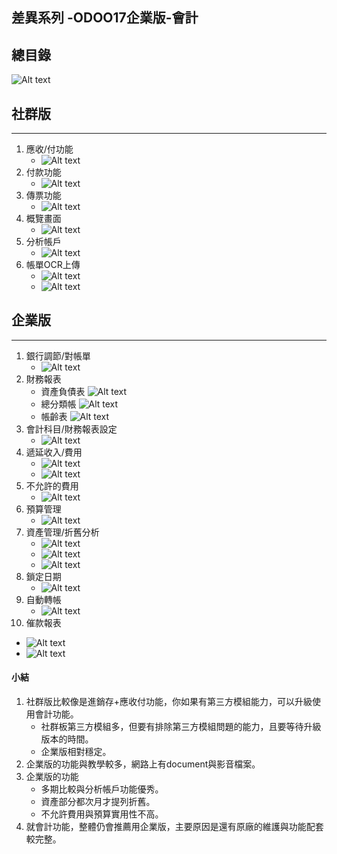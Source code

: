 ## 差異系列 -ODOO17企業版-會計

## 總目錄
![Alt text](https://github.com/ksharry/2024-ODOO17-Enterprise-Plan/blob/main/pic/F17127.png?raw=true)

## 社群版
------
1. 應收/付功能
   + ![Alt text](https://github.com/ksharry/2024-ODOO17-Enterprise-Plan/blob/main/pic/F17122.png?raw=true)
2. 付款功能
   + ![Alt text](https://github.com/ksharry/2024-ODOO17-Enterprise-Plan/blob/main/pic/F17123.png?raw=true)
3. 傳票功能
   + ![Alt text](https://github.com/ksharry/2024-ODOO17-Enterprise-Plan/blob/main/pic/F17124.png?raw=true)
4. 概覽畫面
   + ![Alt text](https://github.com/ksharry/2024-ODOO17-Enterprise-Plan/blob/main/pic/F17125.png?raw=true)
5. 分析帳戶
   + ![Alt text](https://github.com/ksharry/2024-ODOO17-Enterprise-Plan/blob/main/pic/F17111.png?raw=true)
6. 帳單OCR上傳
   + ![Alt text](https://github.com/ksharry/2024-ODOO17-Enterprise-Plan/blob/main/pic/F17106.png?raw=true)
   + ![Alt text](https://github.com/ksharry/2024-ODOO17-Enterprise-Plan/blob/main/pic/F17107.png?raw=true)

## 企業版
------
1. 銀行調節/對帳單
   + ![Alt text](https://github.com/ksharry/2024-ODOO17-Enterprise-Plan/blob/main/pic/F17102.png?raw=true)
2. 財務報表
   + 資產負債表
     ![Alt text](https://github.com/ksharry/2024-ODOO17-Enterprise-Plan/blob/main/pic/F17103.png?raw=true)
   + 總分類帳
     ![Alt text](https://github.com/ksharry/2024-ODOO17-Enterprise-Plan/blob/main/pic/F17104.png?raw=true)
   + 帳齡表
     ![Alt text](https://github.com/ksharry/2024-ODOO17-Enterprise-Plan/blob/main/pic/F17105.png?raw=true)
3. 會計科目/財務報表設定
   + ![Alt text](https://github.com/ksharry/2024-ODOO17-Enterprise-Plan/blob/main/pic/F17121.png?raw=true)
4. 遞延收入/費用
   + ![Alt text](https://github.com/ksharry/2024-ODOO17-Enterprise-Plan/blob/main/pic/F17108.png?raw=true)
   + ![Alt text](https://github.com/ksharry/2024-ODOO17-Enterprise-Plan/blob/main/pic/F17110.png?raw=true)
5. 不允許的費用
   + ![Alt text](https://github.com/ksharry/2024-ODOO17-Enterprise-Plan/blob/main/pic/F17109.png?raw=true)
6. 預算管理
   + ![Alt text](https://github.com/ksharry/2024-ODOO17-Enterprise-Plan/blob/main/pic/F17112.png?raw=true)
7. 資產管理/折舊分析
   + ![Alt text](https://github.com/ksharry/2024-ODOO17-Enterprise-Plan/blob/main/pic/F17113.png?raw=true)
   + ![Alt text](https://github.com/ksharry/2024-ODOO17-Enterprise-Plan/blob/main/pic/F17114.png?raw=true)
   + ![Alt text](https://github.com/ksharry/2024-ODOO17-Enterprise-Plan/blob/main/pic/F17115.png?raw=true)
8. 鎖定日期
   + ![Alt text](https://github.com/ksharry/2024-ODOO17-Enterprise-Plan/blob/main/pic/F17116.png?raw=true)
9. 自動轉帳
   + ![Alt text](https://github.com/ksharry/2024-ODOO17-Enterprise-Plan/blob/main/pic/F17117.png?raw=true)
10. 催款報表
   +  ![Alt text](https://github.com/ksharry/2024-ODOO17-Enterprise-Plan/blob/main/pic/F17118.png?raw=true)
   +  ![Alt text](https://github.com/ksharry/2024-ODOO17-Enterprise-Plan/blob/main/pic/F17119.png?raw=true)

#### 小結
1. 社群版比較像是進銷存+應收付功能，你如果有第三方模組能力，可以升級使用會計功能。
   + 社群板第三方模組多，但要有排除第三方模組問題的能力，且要等待升級版本的時間。
   + 企業版相對穩定。
2. 企業版的功能與教學較多，網路上有document與影音檔案。
3. 企業版的功能
   + 多期比較與分析帳戶功能優秀。
   + 資產部分都次月才提列折舊。
   + 不允許費用與預算實用性不高。
4. 就會計功能，整體仍會推薦用企業版，主要原因是還有原廠的維護與功能配套較完整。
